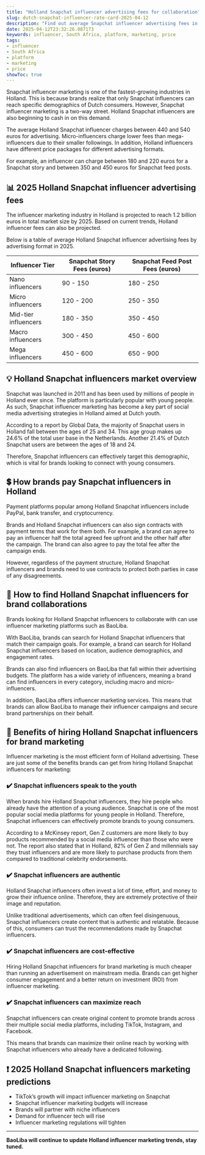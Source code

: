 ```yaml
---
title: "Holland Snapchat influencer advertising fees for collaboration"
slug: dutch-snapchat-influencer-rate-card-2025-04-12
description: "Find out average Snapchat influencer advertising fees in Holland and other influencer marketing facts that will help your brand grow."
date: 2025-04-12T23:32:26.087173
keywords: influencer, South Africa, platform, marketing, price
tags:
- influencer
- South Africa
- platform
- marketing
- price
showToc: true
---
```


Snapchat influencer marketing is one of the fastest-growing industries in Holland. This is because brands realize that only Snapchat influencers can reach specific demographics of Dutch consumers. However, Snapchat influencer marketing is a two-way street. Holland Snapchat influencers are also beginning to cash in on this demand.

The average Holland Snapchat influencer charges between 440 and 540 euros for advertising. Micro-influencers charge lower fees than mega-influencers due to their smaller followings. In addition, Holland influencers have different price packages for different advertising formats.

For example, an influencer can charge between 180 and 220 euros for a Snapchat story and between 350 and 450 euros for Snapchat feed posts.


## 📊 2025 Holland Snapchat influencer advertising fees

The influencer marketing industry in Holland is projected to reach 1.2 billion euros in total market size by 2025. Based on current trends, Holland influencer fees can also be projected. 

Below is a table of average Holland Snapchat influencer advertising fees by advertising format in 2025.


|Influencer Tier          | Snapchat Story Fees (euros) | Snapchat Feed Post Fees (euros) |
|------------------------|-----------------------------|----------------------------------|
| Nano influencers        | 90 - 150                    | 180 - 250                        |
| Micro influencers       | 120 - 200                   | 250 - 350                        |
| Mid-tier influencers    | 180 - 350                   | 350 - 450                        |
| Macro influencers       | 300 - 450                   | 450 - 600                        |
| Mega influencers        | 450 - 600                   | 650 - 900                        |


## 💡 Holland Snapchat influencers market overview

Snapchat was launched in 2011 and has been used by millions of people in Holland ever since. The platform is particularly popular with young people. As such, Snapchat influencer marketing has become a key part of social media advertising strategies in Holland aimed at Dutch youth. 

According to a report by Global Data, the majority of Snapchat users in Holland fall between the ages of 25 and 34. This age group makes up 24.6% of the total user base in the Netherlands. Another 21.4% of Dutch Snapchat users are between the ages of 18 and 24.

Therefore, Snapchat influencers can effectively target this demographic, which is vital for brands looking to connect with young consumers.


## 💲 How brands pay Snapchat influencers in Holland 

Payment platforms popular among Holland Snapchat influencers include PayPal, bank transfer, and cryptocurrency.

Brands and Holland Snapchat influencers can also sign contracts with payment terms that work for them both. For example, a brand can agree to pay an influencer half the total agreed fee upfront and the other half after the campaign. The brand can also agree to pay the total fee after the campaign ends.

However, regardless of the payment structure, Holland Snapchat influencers and brands need to use contracts to protect both parties in case of any disagreements.


## 📢 How to find Holland Snapchat influencers for brand collaborations

Brands looking for Holland Snapchat influencers to collaborate with can use influencer marketing platforms such as BaoLiba.

With BaoLiba, brands can search for Holland Snapchat influencers that match their campaign goals. For example, a brand can search for Holland Snapchat influencers based on location, audience demographics, and engagement rates.

Brands can also find influencers on BaoLiba that fall within their advertising budgets. The platform has a wide variety of influencers, meaning a brand can find influencers in every category, including macro and micro-influencers.

In addition, BaoLiba offers influencer marketing services. This means that brands can allow BaoLiba to manage their influencer campaigns and secure brand partnerships on their behalf. 


## 💪 Benefits of hiring Holland Snapchat influencers for brand marketing

Influencer marketing is the most efficient form of Holland advertising. These are just some of the benefits brands can get from hiring Holland Snapchat influencers for marketing:


### ✔️ Snapchat influencers speak to the youth

When brands hire Holland Snapchat influencers, they hire people who already have the attention of a young audience. Snapchat is one of the most popular social media platforms for young people in Holland. Therefore, Snapchat influencers can effectively promote brands to young consumers.

According to a McKinsey report, Gen Z customers are more likely to buy products recommended by a social media influencer than those who were not. The report also stated that in Holland, 82% of Gen Z and millennials say they trust influencers and are more likely to purchase products from them compared to traditional celebrity endorsements.


### ✔️ Snapchat influencers are authentic

Holland Snapchat influencers often invest a lot of time, effort, and money to grow their influence online. Therefore, they are extremely protective of their image and reputation. 

Unlike traditional advertisements, which can often feel disingenuous, Snapchat influencers create content that is authentic and relatable. Because of this, consumers can trust the recommendations made by Snapchat influencers. 


### ✔️ Snapchat influencers are cost-effective

Hiring Holland Snapchat influencers for brand marketing is much cheaper than running an advertisement on mainstream media. Brands can get higher consumer engagement and a better return on investment (ROI) from influencer marketing.


### ✔️ Snapchat influencers can maximize reach

Snapchat influencers can create original content to promote brands across their multiple social media platforms, including TikTok, Instagram, and Facebook.

This means that brands can maximize their online reach by working with Snapchat influencers who already have a dedicated following.


## ❗ 2025 Holland Snapchat influencers marketing predictions

- TikTok’s growth will impact influencer marketing on Snapchat
- Snapchat influencer marketing budgets will increase
- Brands will partner with niche influencers
- Demand for influencer tech will rise
- Influencer marketing regulations will tighten


--- 

**BaoLiba will continue to update Holland influencer marketing trends, stay tuned.**